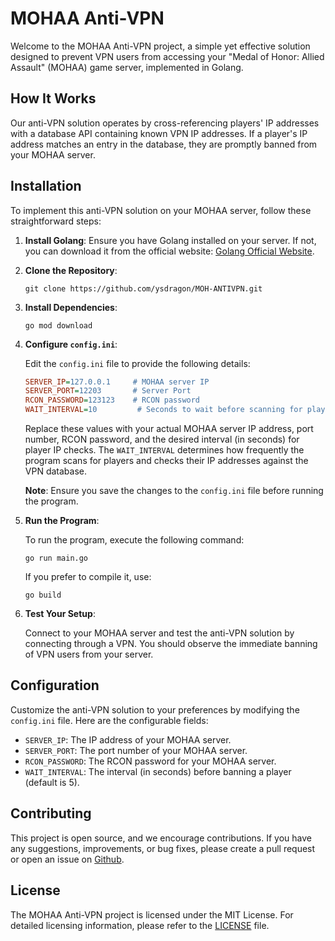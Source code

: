 # MOHAA Anti-VPN

Welcome to the MOHAA Anti-VPN project, a simple yet effective solution designed to prevent VPN users from accessing your "Medal of Honor: Allied Assault" (MOHAA) game server, implemented in Golang.

## How It Works

Our anti-VPN solution operates by cross-referencing players' IP addresses with a database API containing known VPN IP addresses. If a player's IP address matches an entry in the database, they are promptly banned from your MOHAA server.

## Installation

To implement this anti-VPN solution on your MOHAA server, follow these straightforward steps:

1. **Install Golang**: Ensure you have Golang installed on your server. If not, you can download it from the official website: [Golang Official Website](https://golang.org/).

2. **Clone the Repository**:
   
   ```shell
   git clone https://github.com/ysdragon/MOH-ANTIVPN.git
   ```

3. **Install Dependencies**:
   
   ```shell
   go mod download
   ```

4. **Configure `config.ini`**:
   
   Edit the `config.ini` file to provide the following details:

   ```ini
   SERVER_IP=127.0.0.1     # MOHAA server IP
   SERVER_PORT=12203       # Server Port
   RCON_PASSWORD=123123    # RCON password
   WAIT_INTERVAL=10         # Seconds to wait before scanning for players (default is 10).
   ```

   Replace these values with your actual MOHAA server IP address, port number, RCON password, and the desired interval (in seconds) for player IP checks. The `WAIT_INTERVAL` determines how frequently the program scans for players and checks their IP addresses against the VPN database.

   **Note**: Ensure you save the changes to the `config.ini` file before running the program.

5. **Run the Program**:
   
   To run the program, execute the following command:

   ```shell
   go run main.go
   ```

   If you prefer to compile it, use:

   ```shell
   go build
   ```

6. **Test Your Setup**:
   
   Connect to your MOHAA server and test the anti-VPN solution by connecting through a VPN. You should observe the immediate banning of VPN users from your server.

## Configuration

Customize the anti-VPN solution to your preferences by modifying the `config.ini` file. Here are the configurable fields:

- `SERVER_IP`: The IP address of your MOHAA server.
- `SERVER_PORT`: The port number of your MOHAA server.
- `RCON_PASSWORD`: The RCON password for your MOHAA server.
- `WAIT_INTERVAL`: The interval (in seconds) before banning a player (default is 5).

## Contributing

This project is open source, and we encourage contributions. If you have any suggestions, improvements, or bug fixes, please create a pull request or open an issue on [Github](https://github.com/ysdragon/MOH-ANTIVPN).

## License

The MOHAA Anti-VPN project is licensed under the MIT License. For detailed licensing information, please refer to the [LICENSE](LICENSE) file.